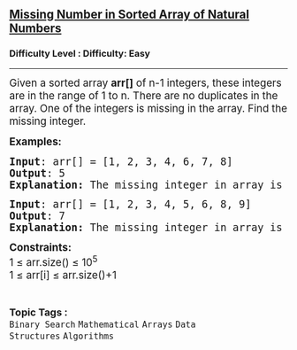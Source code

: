 <h2><a href="https://www.geeksforgeeks.org/problems/missing-number-in-sorted-array-of-natural-numbers/1?page=2&difficulty=Basic,Easy&status=unsolved&sortBy=latest">Missing Number in Sorted Array of Natural Numbers</a></h2><h3>Difficulty Level : Difficulty: Easy</h3><hr><div class="problems_problem_content__Xm_eO"><p><span style="font-size: 14pt;">Given a sorted array <strong>arr[]</strong> of n-1 integers, these integers are in the range of 1 to n. There are no duplicates in the array. One of the integers is missing in the array. Find the missing integer.</span></p>
<p><strong style="font-size: 18.6667px;">Examples:</strong></p>
<pre><span style="font-size: 14pt;"><strong>Input</strong>: arr[] = [1, 2, 3, 4, 6, 7, 8]
<strong>Output</strong>: 5<br><strong>Explanation: </strong>The missing integer in array is 5</span></pre>
<pre><span style="font-size: 14pt;"><strong>Input</strong>: arr[] = [1, 2, 3, 4, 5, 6, 8, 9]
<strong>Output</strong>: 7<br><strong>Explanation: </strong>The missing integer in array is 7</span></pre>
<p><span style="font-size: 14pt;"><strong style="font-family: -apple-system, BlinkMacSystemFont, 'Segoe UI', Roboto, Oxygen, Ubuntu, Cantarell, 'Open Sans', 'Helvetica Neue', sans-serif; white-space: normal;">Constraints:</strong><br style="font-family: -apple-system, BlinkMacSystemFont, 'Segoe UI', Roboto, Oxygen, Ubuntu, Cantarell, 'Open Sans', 'Helvetica Neue', sans-serif; white-space: normal;"><span style="font-family: -apple-system, BlinkMacSystemFont, 'Segoe UI', Roboto, Oxygen, Ubuntu, Cantarell, 'Open Sans', 'Helvetica Neue', sans-serif; white-space: normal;">1 ≤ arr.size() ≤ 10</span><sup style="font-family: -apple-system, BlinkMacSystemFont, 'Segoe UI', Roboto, Oxygen, Ubuntu, Cantarell, 'Open Sans', 'Helvetica Neue', sans-serif; white-space: normal;">5</sup><br style="font-family: -apple-system, BlinkMacSystemFont, 'Segoe UI', Roboto, Oxygen, Ubuntu, Cantarell, 'Open Sans', 'Helvetica Neue', sans-serif; white-space: normal;"><span style="font-family: -apple-system, BlinkMacSystemFont, 'Segoe UI', Roboto, Oxygen, Ubuntu, Cantarell, 'Open Sans', 'Helvetica Neue', sans-serif; white-space: normal;">1 ≤ arr[i] ≤ arr.size()+1</span></span></p></div><br><p><span style=font-size:18px><strong>Topic Tags : </strong><br><code>Binary Search</code>&nbsp;<code>Mathematical</code>&nbsp;<code>Arrays</code>&nbsp;<code>Data Structures</code>&nbsp;<code>Algorithms</code>&nbsp;